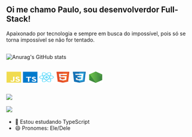 ## Oi me chamo Paulo, sou desenvolverdor Full-Stack!

Apaixonado por tecnologia e sempre em busca do impossível, pois só se torna impossível se não for tentado.
##
![Anurag's GitHub stats](https://github-readme-stats.vercel.app/api?username=anuraghazra&show_icons=true&theme=radical)

<div style="display: inline_block"><br>
  <img align="center" alt="Paulo-Js" height="30" width="40" src="https://raw.githubusercontent.com/devicons/devicon/master/icons/javascript/javascript-plain.svg">
  <img align="center" alt="Paulo-Ts" height="30" width="40" src="https://raw.githubusercontent.com/devicons/devicon/master/icons/typescript/typescript-plain.svg">
  <img align="center" alt="Paulo-React" height="30" width="40" src="https://raw.githubusercontent.com/devicons/devicon/master/icons/react/react-original.svg">
  <img align="center" alt="Paulo-HTML" height="30" width="40" src="https://raw.githubusercontent.com/devicons/devicon/master/icons/html5/html5-original.svg">
  <img align="center" alt="Paulo-CSS" height="30" width="40" src="https://raw.githubusercontent.com/devicons/devicon/master/icons/css3/css3-original.svg">
  <img align="center" alt="Paulo-Php" height="30" width="40" src="https://raw.githubusercontent.com/devicons/devicon/master/icons/nodejs/nodejs-original.svg">
  
</div>
  
  ##

  <div> 

  <a href="[https://instagram.com/rafaballerini](https://www.instagram.com/venoshk_moon/?utm_source=qr&igsh=OXVzeGV4amVxd3Vk)" target="_blank"><img src="https://img.shields.io/badge/-Instagram-%23E4405F?style=for-the-badge&logo=instagram&logoColor=white" target="_blank"></a> 	
   
  <a href = "mailto:venoshk.henrique@gmail.com"><img src="https://img.shields.io/badge/-Gmail-%23333?style=for-the-badge&logo=gmail&logoColor=white" target="_blank"></a>
  
  
</div>

- 📖 Estou estudando TypeScript
- 😄 Pronomes: Ele/Dele

